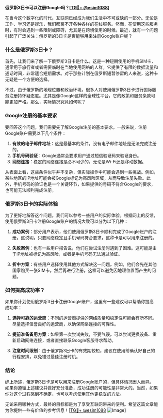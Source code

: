 **俄罗斯3日卡可以注册Google吗？[[TG💪+ @esim1088](https://t.me/s/esim1088)]**

在当今这个数字化的时代，互联网已经成为我们生活中不可或缺的一部分。无论是工作、学习还是娱乐，我们都离不开各种各样的在线服务。然而，在使用这些服务时，有时会遇到一些限制或障碍，尤其是在跨境使用的时候。最近，就有一个问题引起了广泛关注：俄罗斯的3日卡是否能够用来注册Google账户呢？

### **什么是俄罗斯3日卡？**

首先，让我们来了解一下俄罗斯3日卡是什么。这是一种短期使用的手机SIM卡，通常用于旅行者或者需要临时在当地使用网络的人群。它提供了有限的数据流量和通话时间，非常适合短期需求。对于那些计划在俄罗斯短暂停留的人来说，这种卡无疑是一个方便的选择。

不过，由于俄罗斯的地理位置和政治环境，很多人对使用俄罗斯3日卡进行国际服务注册持怀疑态度。尤其是像Google这样的全球性平台，它的政策和服务条款可能更加严格。那么，实际情况究竟如何呢？

### **Google注册的基本要求**

要回答这个问题，我们需要先了解Google注册的基本要求。一般来说，注册Google账户需要以下几个条件：

1. **有效的电子邮件地址**：这是最基本的条件，没有电子邮件地址是无法完成注册的。
2. **手机号码验证**：Google通常会要求用户通过短信验证码来验证身份。
3. **网络连接**：稳定的网络连接是必不可少的，无论是Wi-Fi还是移动数据。

从表面上看，这些条件似乎并不复杂，但实际操作中可能会遇到一些挑战。例如，某些地区的IP地址可能会被Google标记为高风险区域，从而导致注册失败。此外，手机号码的验证也是一个关键环节，如果提供的号码不符合Google的要求，也可能无法顺利完成注册。

### **俄罗斯3日卡的实际体验**

为了更好地解答这个问题，我们可以参考一些用户的实际体验。根据网上的反馈，使用俄罗斯3日卡注册Google账户的情况大致可以分为以下几种：

1. **成功案例**：部分用户表示，他们使用俄罗斯3日卡顺利完成了Google账户的注册。这说明，只要网络稳定且手机号码符合要求，这种卡是可以用来注册的。
   
2. **失败案例**：也有一些用户报告说，他们在尝试注册时遇到了困难。这可能是由于IP地址被标记为高风险，或者是手机号码无法通过验证。

3. **折中方案**：有些用户选择使用其他方式解决这一问题。例如，他们会先在其他国家购买一张SIM卡，然后再进行注册，这样可以避免因地理位置而产生的问题。

### **如何提高成功率？**

如果你计划使用俄罗斯3日卡注册Google账户，这里有一些建议可以帮助你提高成功率：

1. **选择可靠的运营商**：不同的运营商提供的网络质量和稳定性可能会有所不同。尽量选择信誉良好的运营商，以确保网络连接的可靠性。

2. **提前准备备用方案**：如果第一次尝试失败，不要气馁。可以尝试更换设备、重新启动网络连接，或者直接联系Google客服寻求帮助。

3. **注意时间限制**：由于俄罗斯3日卡的有效期较短，建议在使用前确认好自己的行程安排，以免错过最佳注册时机。

### **结论**

综上所述，俄罗斯3日卡是可以用来注册Google账户的，但具体情况因人而异。如果你遵循上述建议并做好充分准备，成功注册的可能性是非常大的。当然，如果你对这个过程感到不确定，也可以考虑使用其他更稳妥的方法。

无论采用哪种方式，最终的目标都是为了享受互联网带来的便利。希望这篇文章能为你提供一些有价值的参考信息！[[TG💪+ @esim1088](https://t.me/s/esim1088) ![Image](https://i.postimg.cc/4NQfJmqS/Snipaste-2025-05-13-00-14-12.png)]